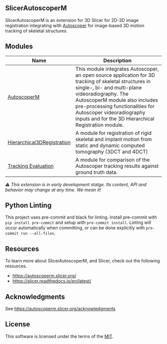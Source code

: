 SlicerAutoscoperM
-----------------

SlicerAutoscoperM is an extension for 3D Slicer for 2D-3D image registration integrating
with [Autoscoper][] for image-based 3D motion tracking of skeletal structures.

[Autoscoper]: https://github.com/BrownBiomechanics/Autoscoper

## Modules

| Name | Description |
|------|-------------|
| [AutoscoperM](AutoscoperM) | This module integrates Autoscoper, an open source application for 3D tracking of skeletal structures in single-, bi- and multi-plane videoradiography. The AutoscoperM module also includes pre-processing functionalities for Autoscoper videoradiography inputs and for the 3D Hierarchical Registration module. |
| [Hierarchical3DRegistration](Hierarchical3DRegistration) | A module for registration of rigid skeletal and implant motion from static and dynamic computed tomography (3DCT and 4DCT) |
| [Tracking Evaluation](TrackingEvaluation) | A module for comparison of the Autoscoper tracking results against ground truth data. |

_:warning: This extension is in early development statge. Its content, API and behavior may change at any time. We mean it!_

## Python Linting

This project uses pre-commit and black for linting.
Install pre-commit with `pip install pre-commit` and setup with `pre-commit install`.
Linting will occur automatically when committing, or can be done explicitly with `pre-commit run --all-files`.

## Resources

To learn more about SlicerAutoscoperM, and Slicer, check out the following resources.

 - https://autoscoperm.slicer.org/
 - https://slicer.readthedocs.io/en/latest/


## Acknowledgments

See https://autoscoperm.slicer.org/acknowledgments


## License

This software is licensed under the terms of the [MIT](LICENSE).
